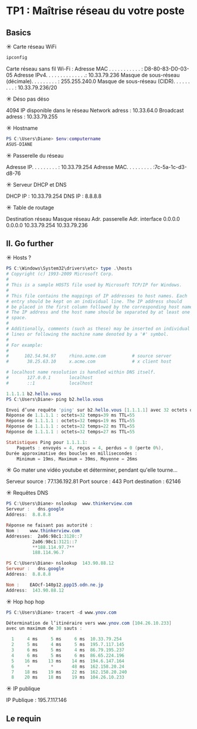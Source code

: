 # TP1 : Maîtrise réseau du votre poste

## Basics

☀️ Carte réseau WiFi

```powershell
ipconfig
```

Carte réseau sans fil Wi-Fi :
   Adresse MAC . . . . . . . . . . . : D8-80-83-D0-03-05
   Adresse IPv4. . . . . . . . . . . . . .: 10.33.79.236
   Masque de sous-réseau (décimale). . . . . . . . . : 255.255.240.0
   Masque de sous-réseau (CIDR). . . . . . . . . : 10.33.79.236/20

☀️ Déso pas déso

4094 IP disponible dans le réseau
Network adress : 10.33.64.0
Broadcast adress : 10.33.79.255

☀️ Hostname

```powershell
PS C:\Users\Diane> $env:computername
ASUS-DIANE
```

☀️ Passerelle du réseau

Adresse IP. . . . . . . . . : 10.33.79.254
Adresse MAC. . . . . . . . . :7c-5a-1c-d3-d8-76

☀️ Serveur DHCP et DNS

DHCP IP : 10.33.79.254
DNS IP : 8.8.8.8

☀️ Table de routage

Destination réseau    Masque réseau  Adr. passerelle   Adr. interface 
          0.0.0.0     0.0.0.0        10.33.79.254      10.33.79.236     

## II. Go further

☀️ Hosts ?

```powershell
PS C:\Windows\System32\drivers\etc> type .\hosts
# Copyright (c) 1993-2009 Microsoft Corp.
#
# This is a sample HOSTS file used by Microsoft TCP/IP for Windows.
#
# This file contains the mappings of IP addresses to host names. Each
# entry should be kept on an individual line. The IP address should
# be placed in the first column followed by the corresponding host name.
# The IP address and the host name should be separated by at least one
# space.
#
# Additionally, comments (such as these) may be inserted on individual
# lines or following the machine name denoted by a '#' symbol.
#
# For example:
#
#      102.54.94.97     rhino.acme.com          # source server
#       38.25.63.10     x.acme.com              # x client host

# localhost name resolution is handled within DNS itself.
#       127.0.0.1       localhost
#       ::1             localhost

1.1.1.1 b2.hello.vous
PS C:\Users\Diane> ping b2.hello.vous

Envoi d’une requête 'ping' sur b2.hello.vous [1.1.1.1] avec 32 octets de données :
Réponse de 1.1.1.1 : octets=32 temps=39 ms TTL=55
Réponse de 1.1.1.1 : octets=32 temps=19 ms TTL=55
Réponse de 1.1.1.1 : octets=32 temps=22 ms TTL=55
Réponse de 1.1.1.1 : octets=32 temps=27 ms TTL=55

Statistiques Ping pour 1.1.1.1:
    Paquets : envoyés = 4, reçus = 4, perdus = 0 (perte 0%),
Durée approximative des boucles en millisecondes :
    Minimum = 19ms, Maximum = 39ms, Moyenne = 26ms
```

☀️ Go mater une vidéo youtube et déterminer, pendant qu'elle tourne...

Serveur source : 77.136.192.81
Port source :  443
Port destination : 62146

☀️ Requêtes DNS

```powershell
PS C:\Users\Diane> nslookup  www.thinkerview.com
Serveur :   dns.google
Address:  8.8.8.8

Réponse ne faisant pas autorité :
Nom :    www.thinkerview.com
Addresses:  2a06:98c1:3120::7
          2a06:98c1:3121::7
          **188.114.97.7**
          188.114.96.7

PS C:\Users\Diane> nslookup  143.90.88.12
Serveur :   dns.google
Address:  8.8.8.8

Nom :    EAOcf-140p12.ppp15.odn.ne.jp
Address:  143.90.88.12
```

☀️ Hop hop hop

```powershell
PS C:\Users\Diane> tracert -d www.ynov.com

Détermination de l’itinéraire vers www.ynov.com [104.26.10.233]
avec un maximum de 30 sauts :

  1     4 ms     5 ms     6 ms  10.33.79.254
  2     5 ms     4 ms     5 ms  195.7.117.145
  3     6 ms     5 ms     4 ms  86.79.195.237
  4     6 ms     5 ms     6 ms  86.65.224.196
  5    16 ms    13 ms    14 ms  194.6.147.164
  6     *        *       48 ms  162.158.20.24
  7    18 ms    19 ms    22 ms  162.158.20.240
  8    20 ms    18 ms    19 ms  104.26.10.233
```

☀️ IP publique

IP Publique : 195.7.117.146

## Le requin